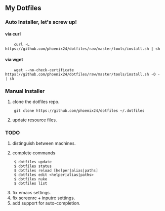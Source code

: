 ## My Dotfiles


### Auto Installer, let's screw up!

#### via curl
```
    curl -L https://github.com/phoenix24/dotfiles/raw/master/tools/install.sh | sh
```

#### via wget
```
    wget --no-check-certificate https://github.com/phoenix24/dotfiles/raw/master/tools/install.sh -O - | sh
```


### Manual Installer
1. clone the dotfiles repo.
```
    git clone https://github.com/phoenix24/dotfiles ~/.dotfiles
```

2. update resource files.


### TODO
1. distinguish between machines.


2. complete commands
```
    $ dotfiles update
    $ dotfiles status
    $ dotfiles reload [helper|alias|paths]
    $ dotfiles edit <helper|alias|paths>
    $ dotfiles nuke
    $ dotfiles list
```

3. fix emacs settings.
4. fix screenrc + inputrc settings.
5. add support for auto-completion.